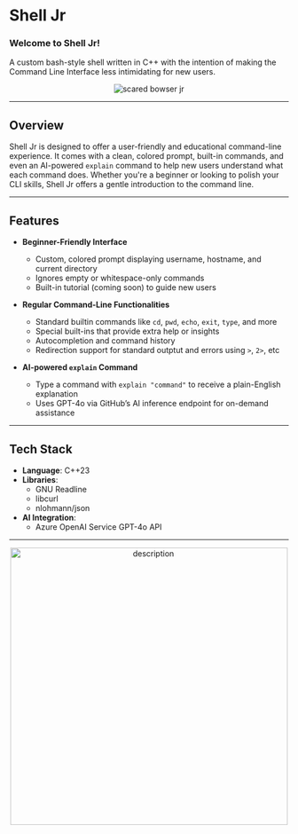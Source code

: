 # Shell Jr

### Welcome to Shell Jr!
A custom bash-style shell written in C++ with the intention of making the Command Line Interface less intimidating for new users.

<p align="center">
  <img src="https://github.com/user-attachments/assets/efff0cd3-f5c1-4007-8e29-edd53e51415e" alt="scared bowser jr">
</p>


---

## Overview

Shell Jr is designed to offer a user-friendly and educational command-line experience. It comes with a clean, colored prompt, built-in commands, and even an AI-powered `explain` command to help new users understand what each command does. Whether you're a beginner or looking to polish your CLI skills, Shell Jr offers a gentle introduction to the command line.

---

## Features

- **Beginner-Friendly Interface**  
  - Custom, colored prompt displaying username, hostname, and current directory  
  - Ignores empty or whitespace-only commands  
  - Built-in tutorial (coming soon) to guide new users

- **Regular Command-Line Functionalities**  
  - Standard builtin commands like `cd`, `pwd`, `echo`, `exit`, `type`, and more  
  - Special built-ins that provide extra help or insights
  - Autocompletion and command history
  - Redirection support for standard outptut and errors using `>`, `2>`, etc

- **AI-powered `explain` Command**  
  - Type a command with `explain "command"` to receive a plain-English explanation  
  - Uses GPT-4o via GitHub’s AI inference endpoint for on-demand assistance

---

## Tech Stack
- **Language**: C++23
- **Libraries**:
  - GNU Readline
  - libcurl
  - nlohmann/json
- **AI Integration**:
  - Azure OpenAI Service GPT-4o API
 
---

<p align="center">
  <img src="https://github.com/user-attachments/assets/564dc5a7-0fa8-4f0c-9d16-112480bc2dbe" alt="description" width="500">
</p>
